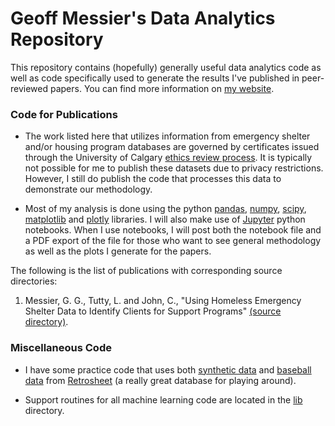 # Geoff Messier's Data Analytics Repository

This repository contains (hopefully) generally useful data analytics code as well as code specifically used to generate the results I've published in peer-reviewed papers.  You can find more information on [my website](https://lib.engineer).

### Code for Publications

- The work listed here that utilizes information from emergency shelter and/or housing program databases are governed by certificates issued through the University of Calgary [ethics review process](https://research.ucalgary.ca/conduct-research/ethics-compliance).  It is typically not possible for me to publish these datasets due to privacy restrictions.  However, I still do publish the code that processes this data to demonstrate our methodology.

- Most of my analysis is done using the python [pandas](pandas.pydata.org), [numpy](numpy.org), [scipy](www.scipy.org), [matplotlib](matplotlib.org) and [plotly](plot.ly) libraries.  I will also make use of [Jupyter](jupyter.org) python notebooks.  When I use notebooks, I will post both the notebook file and a PDF export of the file for those who want to see general methodology as well as the plots I generate for the papers.


The following is the list of publications with corresponding source directories:

1. Messier, G. G., Tutty, L. and John, C., "Using Homeless Emergency Shelter Data to Identify Clients for Support Programs" [(source directory)](pubs/shelter-data-client-id).

### Miscellaneous Code

- I have some practice code that uses both [synthetic data](fake-data) and [baseball data](baseball) from  [Retrosheet](retrosheet.org) (a really great database for playing around).

- Support routines for all machine learning code are located in the [lib](lib) directory.